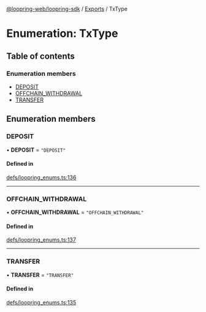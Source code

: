 [@loopring-web/loopring-sdk](../README.md) / [Exports](../modules.md) / TxType

# Enumeration: TxType

## Table of contents

### Enumeration members

- [DEPOSIT](TxType.md#deposit)
- [OFFCHAIN\_WITHDRAWAL](TxType.md#offchain_withdrawal)
- [TRANSFER](TxType.md#transfer)

## Enumeration members

### DEPOSIT

• **DEPOSIT** = `"DEPOSIT"`

#### Defined in

[defs/loopring_enums.ts:136](https://github.com/Loopring/loopring_sdk/blob/904c903/src/defs/loopring_enums.ts#L136)

___

### OFFCHAIN\_WITHDRAWAL

• **OFFCHAIN\_WITHDRAWAL** = `"OFFCHAIN_WITHDRAWAL"`

#### Defined in

[defs/loopring_enums.ts:137](https://github.com/Loopring/loopring_sdk/blob/904c903/src/defs/loopring_enums.ts#L137)

___

### TRANSFER

• **TRANSFER** = `"TRANSFER"`

#### Defined in

[defs/loopring_enums.ts:135](https://github.com/Loopring/loopring_sdk/blob/904c903/src/defs/loopring_enums.ts#L135)
